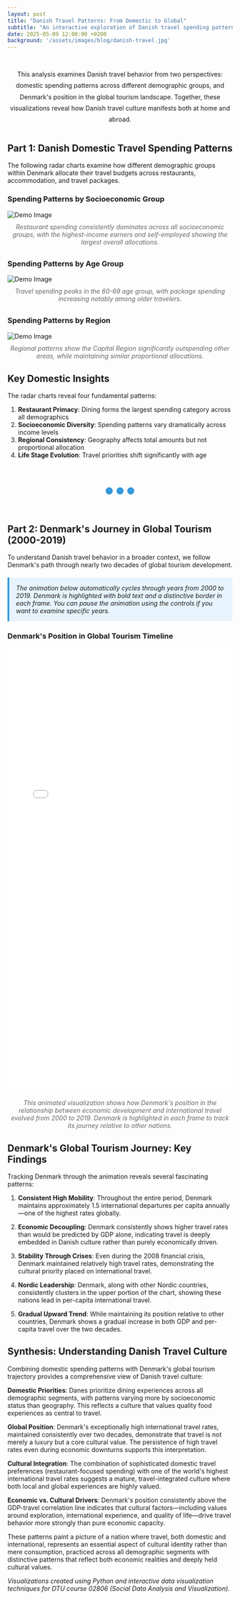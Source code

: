 ```yaml
---
layout: post
title: "Danish Travel Patterns: From Domestic to Global"
subtitle: "An interactive exploration of Danish travel spending patterns and Denmark's journey in global tourism"
date: 2025-05-09 12:00:00 +0200
background: '/assets/images/blog/danish-travel.jpg'
---
```


<style>
.intro-section {
  max-width: 800px;
  margin: 40px auto;
  text-align: center;
  line-height: 1.8;
}

.section-divider {
  text-align: center;
  margin: 60px 0;
  font-size: 1.5em;
  color: #3498db;
  font-weight: bold;
}

.viz-caption {
  text-align: center;
  font-style: italic;
  color: #666;
  margin-top: 10px;
  margin-bottom: 30px;
}

.iframe-container {
  position: relative;
  width: 100%;
  height: 750px;
  margin: 30px 0;
  background-color: #f8f9fa;
  border-radius: 8px;
  box-shadow: 0 4px 12px rgba(0,0,0,0.1);
  overflow: hidden;
}

.iframe-container iframe {
  width: 100%;
  height: 100%;
  border: none;
}

.highlight-box {
  background-color: #e8f4fd;
  border-left: 4px solid #3498db;
  padding: 15px;
  margin: 20px 0;
  font-style: italic;
}
</style>

<div class="intro-section">
This analysis examines Danish travel behavior from two perspectives: domestic spending patterns across different demographic groups, and Denmark's position in the global tourism landscape. Together, these visualizations reveal how Danish travel culture manifests both at home and abroad.
</div>

## Part 1: Danish Domestic Travel Spending Patterns

The following radar charts examine how different demographic groups within Denmark allocate their travel budgets across restaurants, accommodation, and travel packages.

### Spending Patterns by Socioeconomic Group

<img class="img-fluid" src="/assets/danish_travel_socioeconomic_final.png" alt="Demo Image">

<div class="viz-caption">
Restaurant spending consistently dominates across all socioeconomic groups, with the highest-income earners and self-employed showing the largest overall allocations.
</div>

### Spending Patterns by Age Group

<img class="img-fluid" src="/assets/danish_travel_age_final.png" alt="Demo Image">

<div class="viz-caption">
Travel spending peaks in the 60-69 age group, with package spending increasing notably among older travelers.
</div>

### Spending Patterns by Region

<img class="img-fluid" src="/assets/danish_travel_region_final.png" alt="Demo Image">

<div class="viz-caption">
Regional patterns show the Capital Region significantly outspending other areas, while maintaining similar proportional allocations.
</div>

## Key Domestic Insights

The radar charts reveal four fundamental patterns:

1. **Restaurant Primacy**: Dining forms the largest spending category across all demographics
2. **Socioeconomic Diversity**: Spending patterns vary dramatically across income levels
3. **Regional Consistency**: Geography affects total amounts but not proportional allocation
4. **Life Stage Evolution**: Travel priorities shift significantly with age

<div class="section-divider">● ● ●</div>

## Part 2: Denmark's Journey in Global Tourism (2000-2019)

To understand Danish travel behavior in a broader context, we follow Denmark's path through nearly two decades of global tourism development.

<div class="highlight-box">
The animation below automatically cycles through years from 2000 to 2019. Denmark is highlighted with bold text and a distinctive border in each frame. You can pause the animation using the controls if you want to examine specific years.
</div>

### Denmark's Position in Global Tourism Timeline

<iframe src="/assets/denmark_tourism_bubble_final_animation.html" width="100%" height="1000" frameborder="0"></iframe>

<div class="viz-caption">
This animated visualization shows how Denmark's position in the relationship between economic development and international travel evolved from 2000 to 2019. Denmark is highlighted in each frame to track its journey relative to other nations.
</div>

## Denmark's Global Tourism Journey: Key Findings

Tracking Denmark through the animation reveals several fascinating patterns:

1. **Consistent High Mobility**: Throughout the entire period, Denmark maintains approximately 1.5 international departures per capita annually—one of the highest rates globally.

2. **Economic Decoupling**: Denmark consistently shows higher travel rates than would be predicted by GDP alone, indicating travel is deeply embedded in Danish culture rather than purely economically driven.

3. **Stability Through Crises**: Even during the 2008 financial crisis, Denmark maintained relatively high travel rates, demonstrating the cultural priority placed on international travel.

4. **Nordic Leadership**: Denmark, along with other Nordic countries, consistently clusters in the upper portion of the chart, showing these nations lead in per-capita international travel.

5. **Gradual Upward Trend**: While maintaining its position relative to other countries, Denmark shows a gradual increase in both GDP and per-capita travel over the two decades.

## Synthesis: Understanding Danish Travel Culture

Combining domestic spending patterns with Denmark's global tourism trajectory provides a comprehensive view of Danish travel culture:

**Domestic Priorities**: Danes prioritize dining experiences across all demographic segments, with patterns varying more by socioeconomic status than geography. This reflects a culture that values quality food experiences as central to travel.

**Global Position**: Denmark's exceptionally high international travel rates, maintained consistently over two decades, demonstrate that travel is not merely a luxury but a core cultural value. The persistence of high travel rates even during economic downturns supports this interpretation.

**Cultural Integration**: The combination of sophisticated domestic travel preferences (restaurant-focused spending) with one of the world's highest international travel rates suggests a mature, travel-integrated culture where both local and global experiences are highly valued.

**Economic vs. Cultural Drivers**: Denmark's position consistently above the GDP-travel correlation line indicates that cultural factors—including values around exploration, international experience, and quality of life—drive travel behavior more strongly than pure economic capacity.

These patterns paint a picture of a nation where travel, both domestic and international, represents an essential aspect of cultural identity rather than mere consumption, practiced across all demographic segments with distinctive patterns that reflect both economic realities and deeply held cultural values.

*Visualizations created using Python and interactive data visualization techniques for DTU course 02806 (Social Data Analysis and Visualization).*